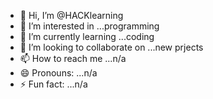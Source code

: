 - 👋 Hi, I’m @HACKlearning
- 👀 I’m interested in ...programming
- 🌱 I’m currently learning ...coding
- 💞️ I’m looking to collaborate on ...new prjects
- 📫 How to reach me ...n/a
- 😄 Pronouns: ...n/a
- ⚡ Fun fact: ...n/a

<!---
HACKlearning/HACKlearning is a ✨ special ✨ repository because its `README.md` (this file) appears on your GitHub profile.
You can click the Preview link to take a look at your changes.
--->
